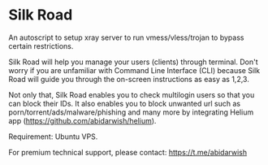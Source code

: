 # Silk Road
An autoscript to setup xray server to run vmess/vless/trojan to bypass certain restrictions.

Silk Road will help you manage your users (clients) through terminal. Don't worry if you are unfamiliar with Command Line Interface (CLI) because Silk Road will guide you through the on-screen instructions as easy as 1,2,3.

Not only that, Silk Road enables you to check multilogin users so that you can block their IDs. It also enables you to block unwanted url such as porn/torrent/ads/malware/phishing and many more by integrating Helium app (https://github.com/abidarwish/helium).

Requirement: Ubuntu VPS.

For premium technical support, please contact: https://t.me/abidarwish
